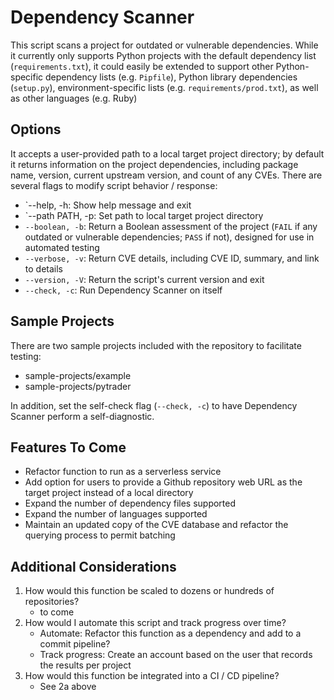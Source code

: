 Dependency Scanner
==================

This script scans a project for outdated or vulnerable dependencies. While it currently only supports Python projects with the default dependency list (`requirements.txt`), it could easily be extended to support other Python-specific dependency lists (e.g. `Pipfile`), Python library dependencies (`setup.py`), environment-specific lists (e.g. `requirements/prod.txt`), as well as other languages (e.g. Ruby)

Options
-------

It accepts a user-provided path to a local target project directory; by default it returns information on the project dependencies, including package name, version, current upstream version, and count of any CVEs. There are several flags to modify script behavior / response:

 * `--help, -h: Show help message and exit
 * `--path PATH, -p: Set path to local target project directory
 * `--boolean, -b`: Return a Boolean assessment of the project (`FAIL` if any outdated or vulnerable dependencies; `PASS` if not), designed for use in automated testing
 * `--verbose, -v`: Return CVE details, including CVE ID, summary, and link to details
 * `--version, -V`: Return the script's current version and exit
 * `--check, -c`: Run Dependency Scanner on itself
 
Sample Projects
---------------

There are two sample projects included with the repository to facilitate testing:

 * sample-projects/example
 * sample-projects/pytrader
 
In addition, set the self-check flag (`--check, -c`) to have Dependency Scanner perform a self-diagnostic.

Features To Come
----------------

 * Refactor function to run as a serverless service
 * Add option for users to provide a Github repository web URL as the target project instead of a local directory
 * Expand the number of dependency files supported
 * Expand the number of languages supported
 * Maintain an updated copy of the CVE database and refactor the querying process to permit batching
 

Additional Considerations
-------------------------

 1. How would this function be scaled to dozens or hundreds of repositories?
    * to come
 2. How would I automate this script and track progress over time?
    * Automate: Refactor this function as a dependency and add to a commit pipeline?
    * Track progress: Create an account based on the user that records the results per project
 3. How would this function be integrated into a CI / CD pipeline?
    * See 2a above


